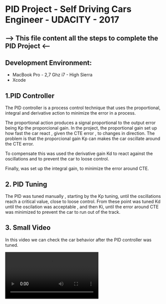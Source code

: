 # PID Project - Self Driving Cars Engineer - UDACITY - 2017

##  --> This file content all the steps to complete the PID Project <--

[//]: # (Video References)

[Video1]: ./PID.mov "Small Video"

## Development Environment:
* MacBook Pro - 2,7 Ghz i7 - High Sierra
* Xcode 

## 1.PID Controller 

The PID controller is a process control technique that uses the proportional, integral and derivative action to minimize the error in
a process. 

The proportional action produces a signal proportional to the output error being Kp the proporcional gain. In the project, the proportional
gain set up how fast the car react , given the CTE error , to changes in direction. The problem is that the proporcional gain Kp can makes the
car oscillate around the CTE error.

To compensate this was used the derivative gain Kd to react against the oscillations and to prevent the car to loose control. 

Finally, was set up the integral gain, to minimize the error around CTE.

## 2. PID Tuning 

The PID was tuned manually , starting by the Kp tuning, until the oscillations reach a critical value, close to loose control. From these point 
was tuned Kd until the oscilation was acceptable , and then Ki, until the error around CTE was minimized to prevent the car to run out of the track.

## 3. Small Video

In this video we can check the car behavior after the PID controller was tuned.

![alt text][Video1]








